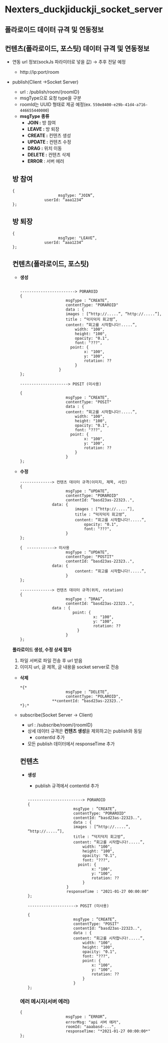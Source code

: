 # Nexters_duckjiduckji_socket_server

## **폴라로이드 데이터 규격 및 연동정보**

## 컨텐츠(폴라로이드, 포스팃) **데이터 규격 및 연동정보**

- 연동 url 정보(sockJs 파라미터로 넣을 값) → 추후 전달 예정
    - http://ip:port/room
- publish(Client →Socket Server)
    - url : /publish/room/{roomID}
    - msgType으로 요청 type을 구분
    - roomId는 UUID 형태로 제공 예정(ex. `550e8400-e29b-41d4-a716-446655440000`)
    - **msgType 종류**
        - **JOIN :** 방 참여
        - **LEAVE :** 방 퇴장
        - **CREATE :** 컨텐츠 생성
        - **UPDATE :** 컨텐츠 수정
        - **DRAG :** 위치 이동
        - **DELETE :** 컨텐츠 삭제
        - **ERROR** : 서버 에러
    
    ## 방 참여
    
    ```
    {
    				 	msgType: ”JOIN”,
    		      userId: “aaa1234”
    };
    ```
    
    ## 방 퇴장
    
    ```
    {
    				 	msgType: "LEAVE”,
    		      userId: “aaa1234”
    };
    ```
    
    ## 컨텐츠(폴라로이드, 포스팃)
    
    - **생성**
        
        ```
        
        ------------------------> PORAROID
        {
        					msgType : ”CREATE”,
        					contentType: "PORAROID"
        					data : {
        				    images : [“http://.....”, “http://.....”],
        				    title : “덕지덕지 회고방”,
        				    content: “회고를 시작합니다!.....”,
        						width: "100",
        						height: "100",
        						opacity: "0.1",
        						font: "???",
        					  point: {
        							x: "100",
        		 					y: "100",
        							rotation: ??
        						}
        				 }
        };
        
        ---------------------> POSIT (미사용)
        
        {
        					msgType : ”CREATE”,
        					contentType: "POSIT"
        					data : {
        				    content: “회고를 시작합니다!.....”,
        						width: "100",
        						height: "100",
        						opacity: "0.1",
        						font: "???",
        					  point: {
        							x: "100",
        		 					y: "100",
        							rotation: ??
        						}
        					}
        };
        
        ```
        
    - **수정**
        
        ```
        --------------> 컨텐츠 데이터 규격(이미지, 제목, 사진)
        {
        					msgType : ”UPDATE”,
        					contentType: "PORAROID"
        					contentId: “basd23as-22323..",
        		      data: {
        					    images : [“http://.....”],
        					    title : “덕지덕지 회고방”,
        					    content: “회고를 시작합니다!.....”,     
        							opacity: "0.1",
        							font: "???",
        					} 
        };
        
        {  ------------> 미사용
        					msgType : ”UPDATE”,
        					contentType: "POSTIT"
        					contentId: “basd23as-22323..",
        		      data: {
        					    content: “회고를 시작합니다!.....”,     
        					} 
        };
        
        --------------> 컨텐츠 데이터 규격(위치, rotation)
        {
        					msgType : ”DRAG”,
        					contentId: “basd23as-22323..",
        		      data : {
        					   point: {
        								x: "100",
        			 					y: "100",
        								rotation: ??
        						 }
        					}   
        };
        
        ```
        
    
    **폴라로이드 생성, 수정 상세 절차** 
    
    1. 파일 서버로 파일 전송 후 url 받음
    2. 이미지 url, 글 제목, 글 내용을 socket server로 전송
    
    - **삭제**
        
        ```
        *{*
        					msgType : ”DELETE”,
        					contentType: "POLAROID",
        		      **contentId: “basd23as-22323.."
        *};*
        ```
        
    
    - subscribe(Socket Server → Client)
        - url : /subscribe/room/{roomID}
        - 상세 데이터 규격은 **컨텐츠 생성**을 제외하고는 publish와 동일
            - contentId 추가
        - 모든 publish 데이터에서 responseTime 추가
            
            
        
        ## 컨텐츠
        
        - **생성**
            - publish 규격에서 contentId 추가
            
            ```
            
            ------------------------> PORAROID
            {
            					msgType : ”CREATE”,
            					contentType: "PORAROID"
            					contentId: “basd23as-22323..",
            					data : {
            				    images : [“http://.....”, “http://.....”],
            				    title : “덕지덕지 회고방”,
            				    content: “회고를 시작합니다!.....”,
            						width: "100",
            						height: "100",
            						opacity: "0.1",
            						font: "???",
            					  point: {
            							x: "100",
            		 					y: "100",
            							rotation: ??
            						}
            				 }
            				 responseTime : "2021-01-27 00:00:00"
            };
            
            ---------------------> POSIT (미사용)
            
            {
            					msgType : ”CREATE”,
            					contentType: "POSIT"
            					contentId: “basd23as-22323..",
            					data : {
            				    content: “회고를 시작합니다!.....”,
            						width: "100",
            						height: "100",
            						opacity: "0.1",
            						font: "???",
            					    point: {
            							x: "100",
            		 					y: "100",
            							rotation: ??
            						}
            					}
            };
            
            ```
            
        
        ### 에러 메시지(서버 에러)
        
        ```
        {
        					msgType : ”ERROR”,
        					errorMsg: "api 서버 에러",
        					roomId: "aaabasd-...",
        					responseTime: "*2021-01-27 00:00:00*"
        };
        ```
